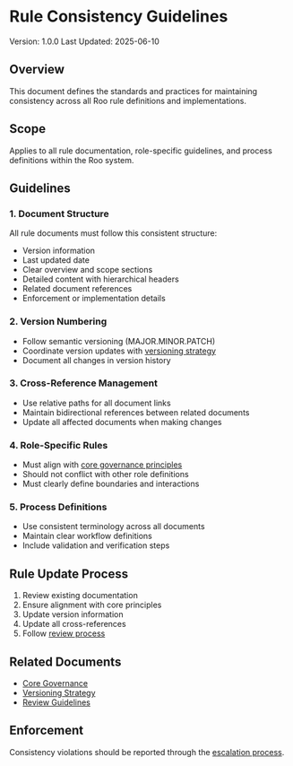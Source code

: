 # Rule Consistency Guidelines
Version: 1.0.0
Last Updated: 2025-06-10

## Overview
This document defines the standards and practices for maintaining consistency across all Roo rule definitions and implementations.

## Scope
Applies to all rule documentation, role-specific guidelines, and process definitions within the Roo system.

## Guidelines

### 1. Document Structure
All rule documents must follow this consistent structure:
- Version information
- Last updated date
- Clear overview and scope sections
- Detailed content with hierarchical headers
- Related document references
- Enforcement or implementation details

### 2. Version Numbering
- Follow semantic versioning (MAJOR.MINOR.PATCH)
- Coordinate version updates with [versioning strategy](versioning.md)
- Document all changes in version history

### 3. Cross-Reference Management
- Use relative paths for all document links
- Maintain bidirectional references between related documents
- Update all affected documents when making changes

### 4. Role-Specific Rules
- Must align with [core governance principles](governance.md)
- Should not conflict with other role definitions
- Must clearly define boundaries and interactions

### 5. Process Definitions
- Use consistent terminology across all documents
- Maintain clear workflow definitions
- Include validation and verification steps

## Rule Update Process
1. Review existing documentation
2. Ensure alignment with core principles
3. Update version information
4. Update all cross-references
5. Follow [review process](../processes/review-process/guidelines.md)

## Related Documents
- [Core Governance](governance.md)
- [Versioning Strategy](versioning.md)
- [Review Guidelines](../processes/review-process/guidelines.md)

## Enforcement
Consistency violations should be reported through the [escalation process](../processes/escalation/procedures.md).
